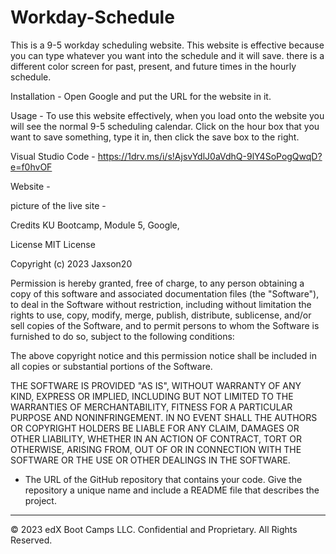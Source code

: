 # Workday-Schedule

This is a 9-5 workday scheduling website. This website is effective because you can type whatever you want into the schedule and it will save. there is a different color screen for past, present, and future times in the hourly schedule.

Installation - Open Google and put the URL for the website in it.

Usage - To use this website effectively,  when you load onto the website you will see the normal 9-5 scheduling calendar. Click on the hour box that you want to save something, type it in, then click the save box to the right. 

Visual Studio Code - https://1drv.ms/i/s!AjsvYdlJ0aVdhQ-9lY4SoPogQwqD?e=f0hvOF

Website -

picture of the live site - 

Credits KU Bootcamp, Module 5, Google,

License MIT License

Copyright (c) 2023 Jaxson20

Permission is hereby granted, free of charge, to any person obtaining a copy of this software and associated documentation files (the "Software"), to deal in the Software without restriction, including without limitation the rights to use, copy, modify, merge, publish, distribute, sublicense, and/or sell copies of the Software, and to permit persons to whom the Software is furnished to do so, subject to the following conditions:

The above copyright notice and this permission notice shall be included in all copies or substantial portions of the Software.

THE SOFTWARE IS PROVIDED "AS IS", WITHOUT WARRANTY OF ANY KIND, EXPRESS OR IMPLIED, INCLUDING BUT NOT LIMITED TO THE WARRANTIES OF MERCHANTABILITY, FITNESS FOR A PARTICULAR PURPOSE AND NONINFRINGEMENT. IN NO EVENT SHALL THE AUTHORS OR COPYRIGHT HOLDERS BE LIABLE FOR ANY CLAIM, DAMAGES OR OTHER LIABILITY, WHETHER IN AN ACTION OF CONTRACT, TORT OR OTHERWISE, ARISING FROM, OUT OF OR IN CONNECTION WITH THE SOFTWARE OR THE USE OR OTHER DEALINGS IN THE SOFTWARE.

* The URL of the GitHub repository that contains your code. Give the repository a unique name and include a README file that describes the project.

- - -
© 2023 edX Boot Camps LLC. Confidential and Proprietary. All Rights Reserved.
